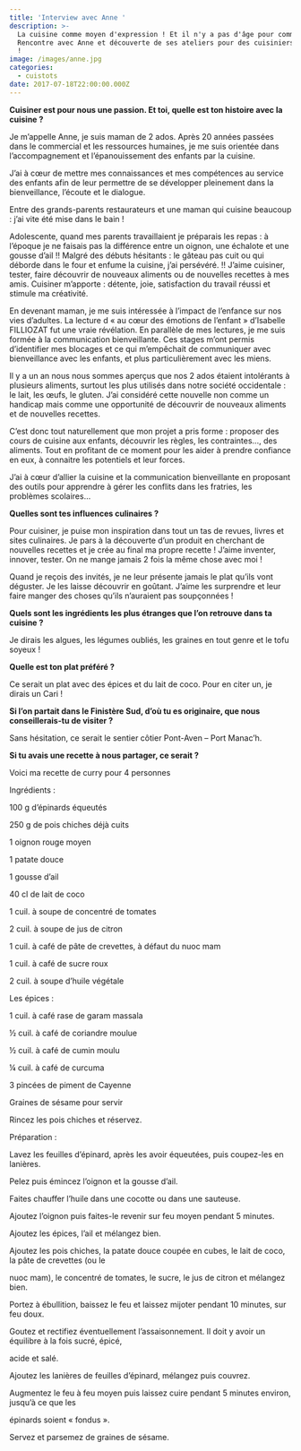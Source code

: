 ```yaml
---
title: 'Interview avec Anne '
description: >-
  La cuisine comme moyen d'expression ! Et il n'y a pas d'âge pour commencer !
  Rencontre avec Anne et découverte de ses ateliers pour des cuisiniers en herbe
  !
image: /images/anne.jpg
categories:
  - cuistots
date: 2017-07-18T22:00:00.000Z
---
```

**Cuisiner est pour nous une passion. Et toi, quelle est ton histoire avec la cuisine ?**

Je m’appelle Anne, je suis maman de 2 ados. Après 20 années passées dans le commercial et les ressources humaines, je me suis orientée dans l’accompagnement et l’épanouissement des enfants par la cuisine.

J’ai à cœur de mettre mes connaissances et mes compétences au service des enfants afin de leur permettre de se développer pleinement dans la bienveillance, l’écoute et le dialogue.

Entre des grands-parents restaurateurs et une maman qui cuisine beaucoup : j’ai vite été mise dans le bain !

Adolescente, quand mes parents travaillaient je préparais les repas : à l’époque je ne faisais pas la différence entre un oignon, une échalote et une gousse d’ail !! Malgré des débuts hésitants : le gâteau pas cuit ou qui déborde dans le four et enfume la cuisine, j’ai persévéré. !! J’aime cuisiner, tester, faire découvrir de nouveaux aliments ou de nouvelles recettes à mes amis. Cuisiner m’apporte : détente, joie, satisfaction du travail réussi et stimule ma créativité.

En devenant maman, je me suis intéressée à l’impact de l’enfance sur nos vies d’adultes. La lecture d « au cœur des émotions de l’enfant » d’Isabelle FILLIOZAT fut une vraie révélation. En parallèle de mes lectures, je me suis formée à la communication bienveillante. Ces stages m’ont permis d’identifier mes blocages et ce qui m’empêchait de communiquer avec bienveillance avec les enfants, et plus particulièrement avec les miens.

Il y a un an nous nous sommes aperçus que nos 2 ados étaient intolérants à plusieurs aliments, surtout les plus utilisés dans notre société occidentale : le lait, les œufs, le gluten. J’ai considéré cette nouvelle non comme un handicap mais comme une opportunité de découvrir de nouveaux aliments et de nouvelles recettes.

C’est donc tout naturellement que mon projet a pris forme : proposer des cours de cuisine aux enfants, découvrir les règles, les contraintes..., des aliments. Tout en profitant de ce moment pour les aider à prendre confiance en eux, à connaitre les potentiels et leur forces.

J’ai à cœur d’allier la cuisine et la communication bienveillante en proposant des outils pour apprendre à gérer les conflits dans les fratries, les problèmes scolaires…

**Quelles sont tes influences culinaires ?**

Pour cuisiner, je puise mon inspiration dans tout un tas de revues, livres et sites culinaires. Je pars à la découverte d’un produit en cherchant de nouvelles recettes et je crée au final ma propre recette ! J’aime inventer, innover, tester. On ne mange jamais 2 fois la même chose avec moi !

Quand je reçois des invités, je ne leur présente jamais le plat qu’ils vont déguster. Je les laisse découvrir en goûtant. J’aime les surprendre et leur faire manger des choses qu’ils n’auraient pas soupçonnées !

**Quels sont les ingrédients les plus étranges que l’on retrouve dans ta cuisine ?**

Je dirais les algues, les légumes oubliés, les graines en tout genre et le tofu soyeux !

**Quelle est ton plat préféré ?**

Ce serait un plat avec des épices et du lait de coco. Pour en citer un, je dirais un Cari !

**Si l’on partait dans le Finistère Sud, d’où tu es originaire, que nous conseillerais-tu de visiter ?**

Sans hésitation, ce serait le sentier côtier Pont-Aven – Port Manac’h.



**Si tu avais une recette à nous partager, ce serait ?**

Voici ma recette de curry pour 4 personnes

Ingrédients :

100 g d’épinards équeutés

250 g de pois chiches déjà cuits

1 oignon rouge moyen

1 patate douce

1 gousse d’ail

40 cl de lait de coco

1 cuil. à soupe de concentré de tomates

2 cuil. à soupe de jus de citron

1 cuil. à café de pâte de crevettes, à défaut du nuoc mam

1 cuil. à café de sucre roux

2 cuil. à soupe d’huile végétale

Les épices :

1 cuil. à café rase de garam massala

½ cuil. à café de coriandre moulue

½ cuil. à café de cumin moulu

¼ cuil. à café de curcuma

3 pincées de piment de Cayenne

Graines de sésame pour servir

Rincez les pois chiches et réservez.

Préparation :

Lavez les feuilles d’épinard, après les avoir équeutées, puis coupez-les en lanières.

Pelez puis émincez l’oignon et la gousse d’ail.

Faites chauffer l’huile dans une cocotte ou dans une sauteuse.

Ajoutez l’oignon puis faites-le revenir sur feu moyen pendant 5 minutes.

Ajoutez les épices, l’ail et mélangez bien.

Ajoutez les pois chiches, la patate douce coupée en cubes, le lait de coco, la pâte de crevettes (ou le

nuoc mam), le concentré de tomates, le sucre, le jus de citron et mélangez bien.

Portez à ébullition, baissez le feu et laissez mijoter pendant 10 minutes, sur feu doux.

Goutez et rectifiez éventuellement l’assaisonnement. Il doit y avoir un équilibre à la fois sucré, épicé,

acide et salé.

Ajoutez les lanières de feuilles d’épinard, mélangez puis couvrez.

Augmentez le feu à feu moyen puis laissez cuire pendant 5 minutes environ, jusqu’à ce que les

épinards soient « fondus ».

Servez et parsemez de graines de sésame.

